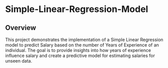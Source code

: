 # Simple-Linear-Regression-Model
## Overview
This project demonstrates the implementation of a Simple Linear Regression model to predict Salary based on the number of Years of Experience of an individual. The goal is to provide insights into how years of experience influence salary and create a predictive model for estimating salaries for unseen data.


